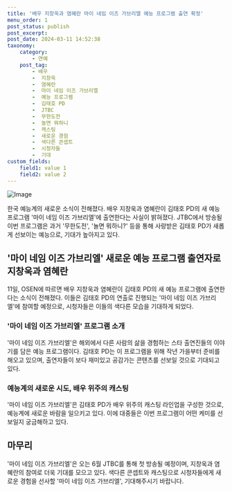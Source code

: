 ```yaml
---
title: '배우 지창욱과 염혜란 마이 네임 이즈 가브리엘 예능 프로그램 출연 확정'
menu_order: 1
post_status: publish
post_excerpt: 
post_date: 2024-03-11 14:52:38
taxonomy:
    category:
        - 연예
    post_tag:
        - 배우
        -  지창욱
        -  염혜란
        -  마이 네임 이즈 가브리엘
        -  예능 프로그램
        -  김태호 PD
        -  JTBC
        -  무한도전
        -  놀면 뭐하니
        -  캐스팅
        -  새로운 경험
        -  색다른 콘셉트
        -  시청자들
        -  기대
custom_fields:
    field1: value 1
    field2: value 2
---
```


![Image](https://mimgnews.pstatic.net/image/109/2024/03/11/0005033140_001_20240311095204025.jpg?type=w540)

한국 예능계의 새로운 소식이 전해졌다. 배우 지창욱과 염혜란이 김태호 PD의 새 예능 프로그램 '마이 네임 이즈 가브리엘'에 출연한다는 사실이 밝혀졌다. JTBC에서 방송될 이번 프로그램은 과거 '무한도전', '놀면 뭐하니?' 등을 통해 사랑받은 김태호 PD가 새롭게 선보이는 예능으로, 기대가 높아지고 있다.
## '마이 네임 이즈 가브리엘' 새로운 예능 프로그램 출연자로 지창욱과 염혜란
11일, OSEN에 따르면 배우 지창욱과 염혜란이 김태호 PD의 새 예능 프로그램에 출연한다는 소식이 전해졌다. 이들은 김태호 PD의 연출로 진행되는 '마이 네임 이즈 가브리엘'에 참여할 예정으로, 시청자들은 이들의 색다른 모습을 기대하게 되었다. 
### '마이 네임 이즈 가브리엘' 프로그램 소개
'마이 네임 이즈 가브리엘'은 해외에서 다른 사람의 삶을 경험하는 스타 출연진들의 이야기를 담은 예능 프로그램이다. 김태호 PD는 이 프로그램을 위해 작년 가을부터 준비를 해오고 있으며, 출연자들이 보다 재미있고 공감가는 콘텐츠를 선보일 것으로 기대되고 있다.
### 예능계의 새로운 시도, 배우 위주의 캐스팅
'마이 네임 이즈 가브리엘'은 김태호 PD가 배우 위주의 캐스팅 라인업을 구성한 것으로, 예능계에 새로운 바람을 일으키고 있다. 이에 대중들은 이번 프로그램이 어떤 케미를 선보일지 궁금해하고 있다.
## 마무리
'마이 네임 이즈 가브리엘'은 오는 6월 JTBC를 통해 첫 방송될 예정이며, 지창욱과 염혜란의 참여로 더욱 기대를 모으고 있다. 색다른 콘셉트와 캐스팅으로 시청자들에게 새로운 경험을 선사할 '마이 네임 이즈 가브리엘', 기대해주시기 바랍니다.
